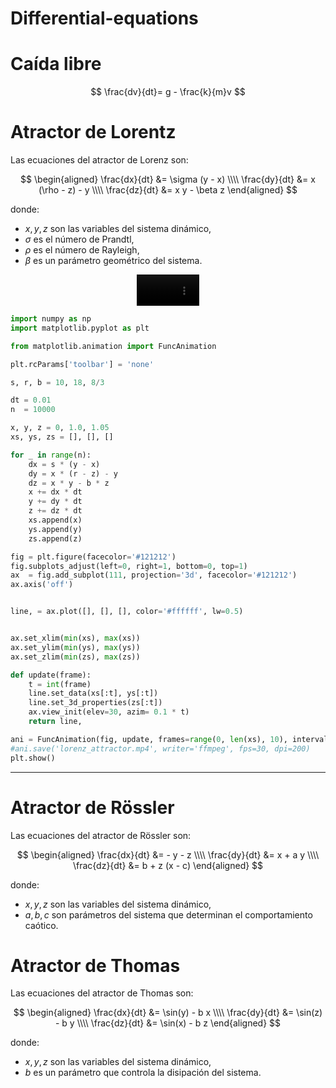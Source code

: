 # Differential-equations

# Caída libre 

$$
\frac{dv}{dt}= g - \frac{k}{m}v
$$

# Atractor de Lorentz

Las ecuaciones del atractor de Lorenz son:

$$
\begin{aligned}
\frac{dx}{dt} &= \sigma (y - x) \\\\
\frac{dy}{dt} &= x (\rho - z) - y \\\\
\frac{dz}{dt} &= x y - \beta z
\end{aligned}
$$

donde:

- $x, y, z$ son las variables del sistema dinámico,
- $\sigma$ es el número de Prandtl,
- $\rho$ es el número de Rayleigh,
- $\beta$ es un parámetro geométrico del sistema.



<div align="center">
  <video src="https://github.com/user-attachments/assets/38017465-3e5c-4c61-a8b8-aac4087c6081" width="100" />
</div>


```python
import numpy as np
import matplotlib.pyplot as plt

from matplotlib.animation import FuncAnimation

plt.rcParams['toolbar'] = 'none'

s, r, b = 10, 18, 8/3

dt = 0.01
n  = 10000

x, y, z = 0, 1.0, 1.05
xs, ys, zs = [], [], []

for _ in range(n):
    dx = s * (y - x)
    dy = x * (r - z) - y
    dz = x * y - b * z
    x += dx * dt
    y += dy * dt
    z += dz * dt
    xs.append(x)
    ys.append(y)
    zs.append(z)

fig = plt.figure(facecolor='#121212')
fig.subplots_adjust(left=0, right=1, bottom=0, top=1)
ax  = fig.add_subplot(111, projection='3d', facecolor='#121212')
ax.axis('off')


line, = ax.plot([], [], [], color='#ffffff', lw=0.5)


ax.set_xlim(min(xs), max(xs))
ax.set_ylim(min(ys), max(ys))
ax.set_zlim(min(zs), max(zs))

def update(frame):
    t = int(frame)
    line.set_data(xs[:t], ys[:t])
    line.set_3d_properties(zs[:t])
    ax.view_init(elev=30, azim= 0.1 * t)
    return line,

ani = FuncAnimation(fig, update, frames=range(0, len(xs), 10), interval=30)
#ani.save('lorenz_attractor.mp4', writer='ffmpeg', fps=30, dpi=200)
plt.show()
```
---

# Atractor de Rössler

Las ecuaciones del atractor de Rössler son:

$$
\begin{aligned}
\frac{dx}{dt} &= - y - z \\\\
\frac{dy}{dt} &= x + a y \\\\
\frac{dz}{dt} &= b + z (x - c)
\end{aligned}
$$

donde:

- $x, y, z$ son las variables del sistema dinámico,  
- $a, b, c$ son parámetros del sistema que determinan el comportamiento caótico.

# Atractor de Thomas

Las ecuaciones del atractor de Thomas son:

$$
\begin{aligned}
\frac{dx}{dt} &= \sin(y) - b x \\\\
\frac{dy}{dt} &= \sin(z) - b y \\\\
\frac{dz}{dt} &= \sin(x) - b z
\end{aligned}
$$

donde:

- $x, y, z$ son las variables del sistema dinámico,  
- $b$ es un parámetro que controla la disipación del sistema.
